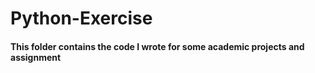 # Python-Exercise

#### This folder contains the code I wrote for some academic projects and assignment
